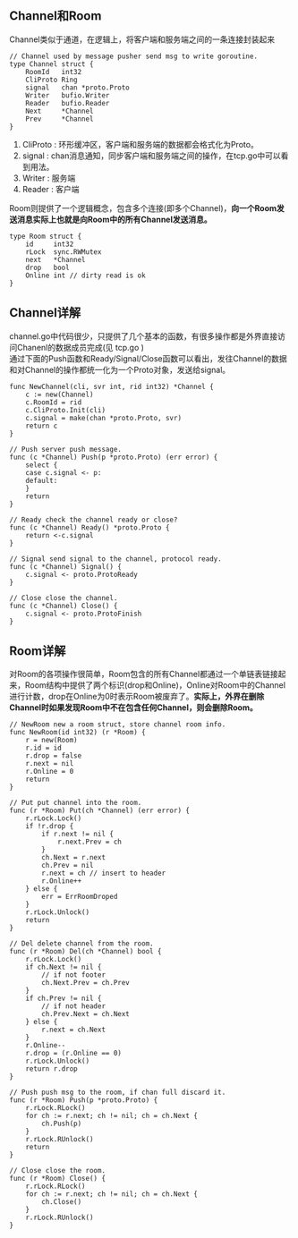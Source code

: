 ## Channel和Room

Channel类似于通道，在逻辑上，将客户端和服务端之间的一条连接封装起来
```
// Channel used by message pusher send msg to write goroutine.
type Channel struct {
	RoomId   int32
	CliProto Ring
	signal   chan *proto.Proto
	Writer   bufio.Writer
	Reader   bufio.Reader
	Next     *Channel
	Prev     *Channel
}
```
1. CliProto : 环形缓冲区，客户端和服务端的数据都会格式化为Proto。
2. signal : chan消息通知，同步客户端和服务端之间的操作，在tcp.go中可以看到用法。
3. Writer : 服务端
4. Reader : 客户端


Room则提供了一个逻辑概念，包含多个连接(即多个Channel)，**向一个Room发送消息实际上也就是向Room中的所有Channel发送消息。**

```
type Room struct {
	id     int32
	rLock  sync.RWMutex
	next   *Channel
	drop   bool
	Online int // dirty read is ok
}
```
## Channel详解
channel.go中代码很少，只提供了几个基本的函数，有很多操作都是外界直接访问Chanenl的数据成员完成(见 tcp.go )  
通过下面的Push函数和Ready/Signal/Close函数可以看出，发往Channel的数据和对Channel的操作都统一化为一个Proto对象，发送给signal。

```
func NewChannel(cli, svr int, rid int32) *Channel {
	c := new(Channel)
	c.RoomId = rid
	c.CliProto.Init(cli)
	c.signal = make(chan *proto.Proto, svr)
	return c
}

// Push server push message.
func (c *Channel) Push(p *proto.Proto) (err error) {
	select {
	case c.signal <- p:
	default:
	}
	return
}

// Ready check the channel ready or close?
func (c *Channel) Ready() *proto.Proto {
	return <-c.signal
}

// Signal send signal to the channel, protocol ready.
func (c *Channel) Signal() {
	c.signal <- proto.ProtoReady
}

// Close close the channel.
func (c *Channel) Close() {
	c.signal <- proto.ProtoFinish
}
```
## Room详解
对Room的各项操作很简单，Room包含的所有Channel都通过一个单链表链接起来，Room结构中提供了两个标识(drop和Online)，Online对Room中的Channel进行计数，drop在Online为0时表示Room被废弃了。**实际上，外界在删除Channel时如果发现Room中不在包含任何Channel，则会删除Room。**

```
// NewRoom new a room struct, store channel room info.
func NewRoom(id int32) (r *Room) {
	r = new(Room)
	r.id = id
	r.drop = false
	r.next = nil
	r.Online = 0
	return
}

// Put put channel into the room.
func (r *Room) Put(ch *Channel) (err error) {
	r.rLock.Lock()
	if !r.drop {
		if r.next != nil {
			r.next.Prev = ch
		}
		ch.Next = r.next
		ch.Prev = nil
		r.next = ch // insert to header
		r.Online++
	} else {
		err = ErrRoomDroped
	}
	r.rLock.Unlock()
	return
}

// Del delete channel from the room.
func (r *Room) Del(ch *Channel) bool {
	r.rLock.Lock()
	if ch.Next != nil {
		// if not footer
		ch.Next.Prev = ch.Prev
	}
	if ch.Prev != nil {
		// if not header
		ch.Prev.Next = ch.Next
	} else {
		r.next = ch.Next
	}
	r.Online--
	r.drop = (r.Online == 0)
	r.rLock.Unlock()
	return r.drop
}

// Push push msg to the room, if chan full discard it.
func (r *Room) Push(p *proto.Proto) {
	r.rLock.RLock()
	for ch := r.next; ch != nil; ch = ch.Next {
		ch.Push(p)
	}
	r.rLock.RUnlock()
	return
}

// Close close the room.
func (r *Room) Close() {
	r.rLock.RLock()
	for ch := r.next; ch != nil; ch = ch.Next {
		ch.Close()
	}
	r.rLock.RUnlock()
}
```